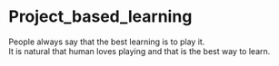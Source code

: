 # Project_based_learning
People always say that the best learning is to play it.\
It is natural that human loves playing and that is the best way to learn.
